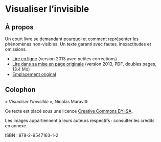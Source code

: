 Visualiser l’invisible
===

## À propos

Un court livre se demandant pourquoi et comment représenter les phénomènes non-visibles. Un texte garanti avec fautes, inexactitudes et omissions.

* [Lire en ligne](https://nclm.gitbooks.io/invisible/content/) (version 2013 avec petites corrections)
* [Lire dans sa mise en page originale](http://avant.probablement.net/invisible/pdf/visualiser_l'invisible_ebook_1.1_doubles.pdf) (version 2013, PDF, doubles pages, 13.4 Mo)
* [Emplacement original](http://avant.probablement.net/invisible)

## Colophon

*« Visualiser l’invisible »*, Nicolas Maravitti

Ce texte est placé sous une licence [Creative Commons BY–SA](http://creativecommons.org/licenses/by-sa/4.0/deed.fr). 

Les images appartiennent à leurs auteurs respectifs : consulter les crédits en annexe.

ISBN : 978-2-9547163-1-2
